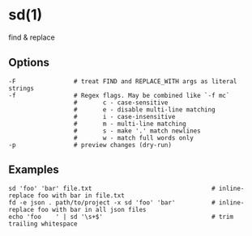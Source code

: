 # sd(1)

find & replace

## Options

    -F                # treat FIND and REPLACE_WITH args as literal strings
    -f                # Regex flags. May be combined like `-f mc`
                      #       c - case-sensitive
                      #       e - disable multi-line matching
                      #       i - case-insensitive
                      #       m - multi-line matching
                      #       s - make '.' match newlines
                      #       w - match full words only
    -p                # preview changes (dry-run)

## Examples

    sd 'foo' 'bar' file.txt                                 # inline-replace foo with bar in file.txt
    fd -e json . path/to/project -x sd 'foo' 'bar'          # inline-replace foo with bar in all json files
    echo 'foo    ' | sd '\s+$'                              # trim trailing whitespace
